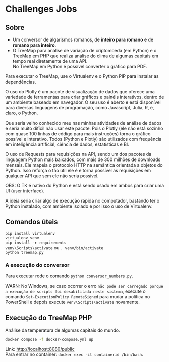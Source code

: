 # Challenges Jobs

## Sobre

- Um conversor de algarismos romanos, de **inteiro para romano** e de **romano para inteiro**.
- O TreeMap para análise de variação de criptomoeda (em Python) e o TreeMap em PHP que realiza análise do clima de algumas capitais em tempo real diretamente de uma API.  
No TreeMap em Python é possível converter o gráfico para PDF.

Para executar o TreeMap, use o Virtualenv e o Python PIP para instalar as dependências.

O uso do Plotly é um pacote de visualização de dados que oferece uma variedade de ferramentas para criar gráficos e painéis interativos, dentro de um ambiente baseado em navegador. O seu uso é aberto e está disponível para diversas linguagens de programação, como Javascript, Julia, R, e, claro, o Python.

Que seria velho conhecido meu nas minhas atividades de análise de dados e seria muito difícil não usar este pacote. Pois o Plotly (ele não está sozinho com quase 100 linhas de código para mais instruções) torna o gráfico possível e interativo. Todos (Python e Plotly) são utilizados com frequência em inteligência artificial, ciência de dados, estatísticas e BI.

O uso de Requests para requisições na API, sendo um dos pacotes da linguagem Python mais baixados, com mais de 300 milhões de downloads mensais. Ele mapeia o protocolo HTTP na semântica orientada a objetos do Python. Isso reforça o tão útil ele é e torna possível as requisições em qualquer API que sem ele não seria possível.

OBS: O TK é nativo do Python e está sendo usado em ambos para criar uma UI (user interface).

A ideia seria criar algo de execução rápida no computador, bastando ter o Python instalado, com ambiente isolado e por isso o uso de Virtualenv.

## Comandos úteis

`pip install virtualenv`  
`virtualenv venv`  
`pip install -r requirements`  
`venv\Scripts\activate` ou `. venv/bin/activate`  
`python treemap.py`  

### A execução do conversor

Para executar rode o comando `python conversor_numbers.py`.

WARN: No Windows, se caso ocorrer o erro `não pode ser carregado porque a execução de scripts foi desabilitada neste sistema`, execute o comando `Set-ExecutionPolicy RemoteSigned` para mudar a política no PowerShell e depois execute `venv\Scripts\activate` novamente.

## Execução do TreeMap PHP

Análise da temperatura de algumas capitais do mundo.

```bash
docker compose -f docker-compose.yml up
```

Link: <http://localhost:8080/public>  
Para entrar no container: `docker exec -it containerid /bin/bash`.
